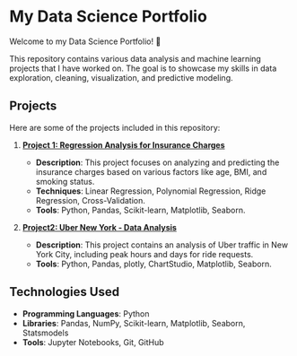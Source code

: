 # My Data Science Portfolio

Welcome to my Data Science Portfolio! 🎉

This repository contains various data analysis and machine learning projects that I have worked on. The goal is to showcase my skills in data exploration, cleaning, visualization, and predictive modeling.

## Projects

Here are some of the projects included in this repository:

1. **[Project 1: Regression Analysis for Insurance Charges](https://github.com/KamilaMikina/data_analysis/blob/main/Insurance%20cost%20analysis.ipynb)**
   - **Description**: This project focuses on analyzing and predicting the insurance charges based on various factors like age, BMI, and smoking status.
   - **Techniques**: Linear Regression, Polynomial Regression, Ridge Regression, Cross-Validation.
   - **Tools**: Python, Pandas, Scikit-learn, Matplotlib, Seaborn.
  
2. **[Project2: Uber New York - Data Analysis](https://github.com/KamilaMikina/data_analysis/blob/main/Uber%20NY%20analysis.ipynb)**
   - **Description**: This project contains an analysis of Uber traffic in New York City, including peak hours and days for ride requests.
   - **Tools**: Python, Pandas, plotly, ChartStudio, Matplotlib, Seaborn.


## Technologies Used

- **Programming Languages**: Python
- **Libraries**: Pandas, NumPy, Scikit-learn, Matplotlib, Seaborn, Statsmodels
- **Tools**: Jupyter Notebooks, Git, GitHub
